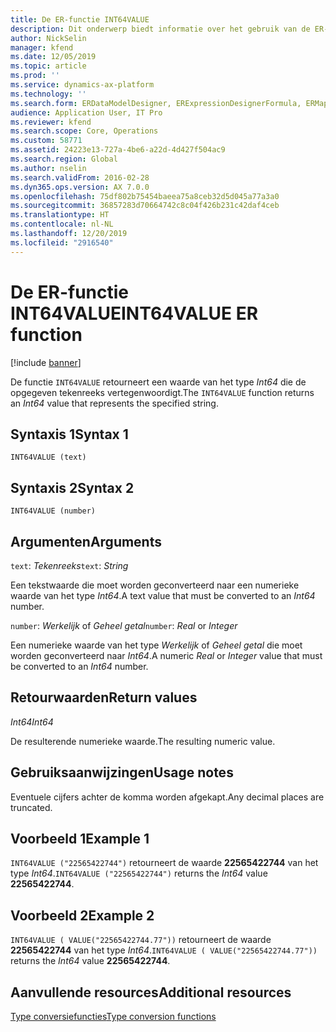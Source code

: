 ```yaml
---
title: De ER-functie INT64VALUE
description: Dit onderwerp biedt informatie over het gebruik van de ER-functie (Elektronische rapportage) INT64VALUE.
author: NickSelin
manager: kfend
ms.date: 12/05/2019
ms.topic: article
ms.prod: ''
ms.service: dynamics-ax-platform
ms.technology: ''
ms.search.form: ERDataModelDesigner, ERExpressionDesignerFormula, ERMappedFormatDesigner, ERModelMappingDesigner
audience: Application User, IT Pro
ms.reviewer: kfend
ms.search.scope: Core, Operations
ms.custom: 58771
ms.assetid: 24223e13-727a-4be6-a22d-4d427f504ac9
ms.search.region: Global
ms.author: nselin
ms.search.validFrom: 2016-02-28
ms.dyn365.ops.version: AX 7.0.0
ms.openlocfilehash: 75df802b75454baeea75a8ceb32d5d045a77a3a0
ms.sourcegitcommit: 36857283d70664742c8c04f426b231c42daf4ceb
ms.translationtype: HT
ms.contentlocale: nl-NL
ms.lasthandoff: 12/20/2019
ms.locfileid: "2916540"
---
```

# <span data-ttu-id="389a0-103"><a name="INT64VALUE">De ER-functie INT64VALUE</a></span><span class="sxs-lookup"><span data-stu-id="389a0-103"><a name="INT64VALUE">INT64VALUE ER function</a></span></span>

[!include [banner](../includes/banner.md)]

<span data-ttu-id="389a0-104">De functie `INT64VALUE` retourneert een waarde van het type *Int64* die de opgegeven tekenreeks vertegenwoordigt.</span><span class="sxs-lookup"><span data-stu-id="389a0-104">The `INT64VALUE` function returns an *Int64* value that represents the specified string.</span></span>

## <a name="syntax-1"></a><span data-ttu-id="389a0-105">Syntaxis 1</span><span class="sxs-lookup"><span data-stu-id="389a0-105">Syntax 1</span></span>

```
INT64VALUE (text)
```

## <a name="syntax-2"></a><span data-ttu-id="389a0-106">Syntaxis 2</span><span class="sxs-lookup"><span data-stu-id="389a0-106">Syntax 2</span></span>

```
INT64VALUE (number)
```

## <a name="arguments"></a><span data-ttu-id="389a0-107">Argumenten</span><span class="sxs-lookup"><span data-stu-id="389a0-107">Arguments</span></span>

<span data-ttu-id="389a0-108">`text`: *Tekenreeks*</span><span class="sxs-lookup"><span data-stu-id="389a0-108">`text`: *String*</span></span>

<span data-ttu-id="389a0-109">Een tekstwaarde die moet worden geconverteerd naar een numerieke waarde van het type *Int64*.</span><span class="sxs-lookup"><span data-stu-id="389a0-109">A text value that must be converted to an *Int64* number.</span></span>

<span data-ttu-id="389a0-110">`number`: *Werkelijk* of *Geheel getal*</span><span class="sxs-lookup"><span data-stu-id="389a0-110">`number`: *Real* or *Integer*</span></span>

<span data-ttu-id="389a0-111">Een numerieke waarde van het type *Werkelijk* of *Geheel getal* die moet worden geconverteerd naar *Int64*.</span><span class="sxs-lookup"><span data-stu-id="389a0-111">A numeric *Real* or *Integer* value that must be converted to an *Int64* number.</span></span>

## <a name="return-values"></a><span data-ttu-id="389a0-112">Retourwaarden</span><span class="sxs-lookup"><span data-stu-id="389a0-112">Return values</span></span>

<span data-ttu-id="389a0-113">*Int64*</span><span class="sxs-lookup"><span data-stu-id="389a0-113">*Int64*</span></span>

<span data-ttu-id="389a0-114">De resulterende numerieke waarde.</span><span class="sxs-lookup"><span data-stu-id="389a0-114">The resulting numeric value.</span></span>

## <a name="usage-notes"></a><span data-ttu-id="389a0-115">Gebruiksaanwijzingen</span><span class="sxs-lookup"><span data-stu-id="389a0-115">Usage notes</span></span>

<span data-ttu-id="389a0-116">Eventuele cijfers achter de komma worden afgekapt.</span><span class="sxs-lookup"><span data-stu-id="389a0-116">Any decimal places are truncated.</span></span>

## <a name="example-1"></a><span data-ttu-id="389a0-117">Voorbeeld 1</span><span class="sxs-lookup"><span data-stu-id="389a0-117">Example 1</span></span>

<span data-ttu-id="389a0-118">`INT64VALUE ("22565422744")` retourneert de waarde **22565422744** van het type *Int64*.</span><span class="sxs-lookup"><span data-stu-id="389a0-118">`INT64VALUE ("22565422744")` returns the *Int64* value **22565422744**.</span></span>

## <a name="example-2"></a><span data-ttu-id="389a0-119">Voorbeeld 2</span><span class="sxs-lookup"><span data-stu-id="389a0-119">Example 2</span></span>

<span data-ttu-id="389a0-120">`INT64VALUE ( VALUE("22565422744.77"))` retourneert de waarde **22565422744** van het type *Int64*.</span><span class="sxs-lookup"><span data-stu-id="389a0-120">`INT64VALUE ( VALUE("22565422744.77"))` returns the *Int64* value **22565422744**.</span></span>

## <a name="additional-resources"></a><span data-ttu-id="389a0-121">Aanvullende resources</span><span class="sxs-lookup"><span data-stu-id="389a0-121">Additional resources</span></span>

[<span data-ttu-id="389a0-122">Type conversiefuncties</span><span class="sxs-lookup"><span data-stu-id="389a0-122">Type conversion functions</span></span>](er-functions-category-type-conversion.md)
